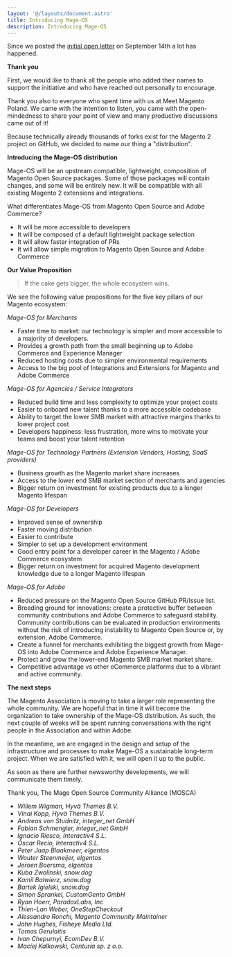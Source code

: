 ```yaml
---
layout: '@/layouts/document.astro'
title: Introducing Mage-OS
description: Introducing Mage-OS
---
```

Since we posted the [initial open letter](https://www.mage-os.org/blog/the-future-of-magento) on September 14th a lot has happened.

**Thank you**

First, we would like to thank all the people who added their names to support the initiative and who have reached out personally to encourage.

Thank you also to everyone who spent time with us at Meet Magento Poland. We came with the intention to listen, you came with the open-mindedness to share your point of view and many productive discussions came out of it!

Because technically already thousands of forks exist for the Magento 2 project on GitHub, we decided to name our thing a "distribution".


**Introducing the Mage-OS distribution**

Mage-OS will be an upstream compatible, lightweight, composition of Magento Open Source packages. Some of those packages will contain changes, and some will be entirely new.
It will be compatible with all existing Magento 2 extensions and integrations.

What differentiates Mage-OS from Magento Open Source and Adobe Commerce?

* It will be more accessible to developers
* It will be composed of a default lightweight package selection
* It will allow faster integration of PRs
* It will allow simple migration to Magento Open Source and Adobe Commerce


**Our Value Proposition**

> If the cake gets bigger, the whole ecosystem wins.

We see the following value propositions for the five key pillars of our Magento ecosystem:

*Mage-OS for Merchants*
* Faster time to market: our technology is simpler and more accessible to a majority of developers.
* Provides a growth path from the small beginning up to Adobe Commerce and Experience Manager
* Reduced hosting costs due to simpler environmental requirements
* Access to the big pool of Integrations and Extensions for Magento and Adobe Commerce

*Mage-OS for Agencies / Service Integrators*
* Reduced build time and less complexity to optimize your project costs
* Easier to onboard new talent thanks to a more accessible codebase
* Ability to target the lower SMB market with attractive margins thanks to lower project cost
* Developers happiness: less frustration, more wins to motivate your teams and boost your talent retention

*Mage-OS for Technology Partners (Extension Vendors, Hosting, SaaS providers)*
* Business growth as the Magento market share increases
* Access to the lower end SMB market section of merchants and agencies
* Bigger return on investment for existing products due to a longer Magento lifespan

*Mage-OS for Developers*
* Improved sense of ownership
* Faster moving distribution
* Easier to contribute
* Simpler to set up a development environment
* Good entry point for a developer career in the Magento / Adobe Commerce ecosystem
* Bigger return on investment for acquired Magento development knowledge due to a longer Magento lifespan

*Mage-OS for Adobe*
* Reduced pressure on the Magento Open Source GitHub PR/Issue list.
* Breeding ground for innovations: create a protective buffer between community contributions and Adobe Commerce to safeguard stability.
 Community contributions can be evaluated in production environments without the risk of introducing instability to Magento Open Source or, by extension, Adobe Commerce.
* Create a funnel for merchants exhibiting the biggest growth from Mage-OS into Adobe Commerce and Adobe Experience Manager.
* Protect and grow the lower-end Magento SMB market market share.
* Competitive advantage vs other eCommerce platforms due to a vibrant and active community.

**The next steps**

The Magento Association is moving to take a larger role representing the whole community. We are hopeful that in time it will become the organization to take ownership of the Mage-OS distribution.
As such, the next couple of weeks will be spent running conversations with the right people in the Association and within Adobe.

In the meantime, we are engaged in the design and setup of the infrastructure and processes to make Mage-OS a sustainable long-term project.
When we are satisfied with it, we will open it up to the public.

As soon as there are further newsworthy developments, we will communicate them timely.

Thank you,
The Mage Open Source Community Alliance (MOSCA)

 * *Willem Wigman, Hyvä Themes B.V.*
 * *Vinai Kopp, Hyvä Themes B.V.*
 * *Andreas von Studnitz, integer_net GmbH*
 * *Fabian Schmengler, integer_net GmbH*
 * *Ignacio Riesco, Interactiv4 S.L.*
 * *Óscar Recio, Interactiv4 S.L.*
 * *Peter Jaap Blaakmeer, elgentos*
 * *Wouter Steenmeijer, elgentos*
 * *Jeroen Boersma, elgentos*
 * *Kuba Zwolinski, snow.dog*
 * *Kamil Balwierz, snow.dog*
 * *Bartek Igielski, snow.dog*
 * *Simon Sprankel, CustomGento GmbH*
 * *Ryan Hoerr, ParadoxLabs, Inc*
 * *Thien-Lan Weber, OneStepCheckout*
 * *Alessandro Ronchi, Magento Community Maintainer*
 * *John Hughes, Fisheye Media Ltd.*
 * *Tomas Gerulaitis*
 * *Ivan Chepurnyi, EcomDev B.V.*
 * *Maciej Kalkowski, Centuria sp. z o.o.*
